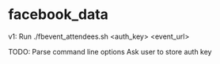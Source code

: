 # facebook_data

v1: Run ./fbevent_attendees.sh <auth_key> <event_url>

TODO: 
Parse command line options
Ask user to store auth key 